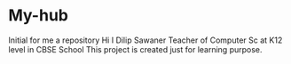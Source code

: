 # My-hub
Initial for me a repository
Hi I Dilip Sawaner
Teacher of Computer Sc at K12 level in CBSE School
This project is created just for learning  purpose.
